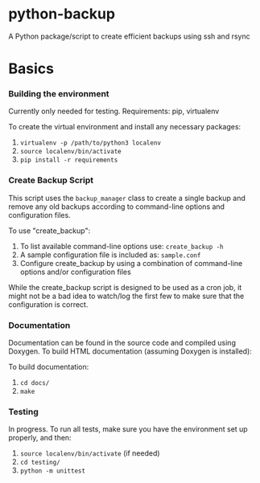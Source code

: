 python-backup
=============

A Python package/script to create efficient backups using ssh and rsync

# Basics

### Building the environment
Currently only needed for testing. Requirements: pip, virtualenv

To create the virtual environment and install any necessary packages:

1. `virtualenv -p /path/to/python3 localenv`
2. `source localenv/bin/activate`
3. `pip install -r requirements`

### Create Backup Script
This script uses the `backup_manager` class to create a single backup and remove
any old backups according to command-line options and configuration files.

To use "create_backup":

1. To list available command-line options use: `create_backup -h`
2. A sample configuration file is included as: `sample.conf`
3. Configure create_backup by using a combination of command-line options and/or
   configuration files

While the create_backup script is designed to be used as a cron job, it might
not be a bad idea to watch/log the first few to make sure that the configuration
is correct.

### Documentation
Documentation can be found in the source code and compiled using Doxygen. To
build HTML documentation (assuming Doxygen is installed):

To build documentation:

1. `cd docs/`
2. `make`

### Testing
In progress. To run all tests, make sure you have the environment set up
properly, and then:

1. `source localenv/bin/activate` (if needed)
2. `cd testing/`
3. `python -m unittest`
